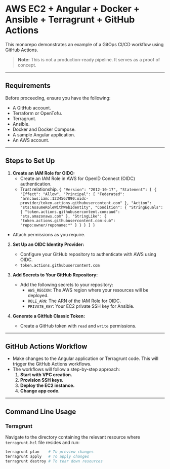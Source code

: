 # AWS EC2 + Angular + Docker + Ansible + Terragrunt + GitHub Actions

This monorepo demonstrates an example of a GitOps CI/CD workflow using GitHub Actions.

> **Note:** This is not a production-ready pipeline. It serves as a proof of concept.

---

## Requirements

Before proceeding, ensure you have the following:

- A GitHub account.
- Terraform or OpenTofu.
- Terragrunt.
- Ansible.
- Docker and Docker Compose.
- A sample Angular application.
- An AWS account.

---

## Steps to Set Up

1. **Create an IAM Role for OIDC:**
   - Create an IAM Role in AWS for OpenID Connect (OIDC) authentication.
   - Trust relationship.
   ``{
    "Version": "2012-10-17",
    "Statement": [
        {
            "Effect": "Allow",
            "Principal": {
                "Federated": "arn:aws:iam::1234567890:oidc-provider/token.actions.githubusercontent.com"
            },
            "Action": "sts:AssumeRoleWithWebIdentity",
            "Condition": {
                "StringEquals": {
                    "token.actions.githubusercontent.com:aud": "sts.amazonaws.com"
                },
                "StringLike": {
                    "token.actions.githubusercontent.com:sub": "repo:owner/reponame:*"
                }
            }
        }
    ]
}``
- Attach permissions as you require.

2. **Set Up an OIDC Identity Provider:**
   - Configure your GitHub repository to authenticate with AWS using OIDC.
   - ``token.actions.githubusercontent.com``

3. **Add Secrets to Your GitHub Repository:**
   - Add the following secrets to your repository:
     - `AWS_REGION`: The AWS region where your resources will be deployed.
     - `ROLE_ARN`: The ARN of the IAM Role for OIDC.
     - `PRIVATE_KEY`: Your EC2 private SSH key for Ansible.

4. **Generate a GitHub Classic Token:**
   - Create a GitHub token with `read` and `write` permissions.

---

## GitHub Actions Workflow

- Make changes to the Angular application or Terragrunt code. This will trigger the GitHub Actions workflows.
- The workflows will follow a step-by-step approach:
  1. **Start with VPC creation.**
  2. **Provision SSH keys.**
  3. **Deploy the EC2 instance.**
  4. **Change app code.**

---


## Command Line Usage

### Terragrunt

Navigate to the directory containing the relevant resource where `terragrunt.hcl` file resides and run:

```bash
terragrunt plan    # To preview changes
terragrunt apply   # To apply changes
terragrunt destroy # To tear down resources
